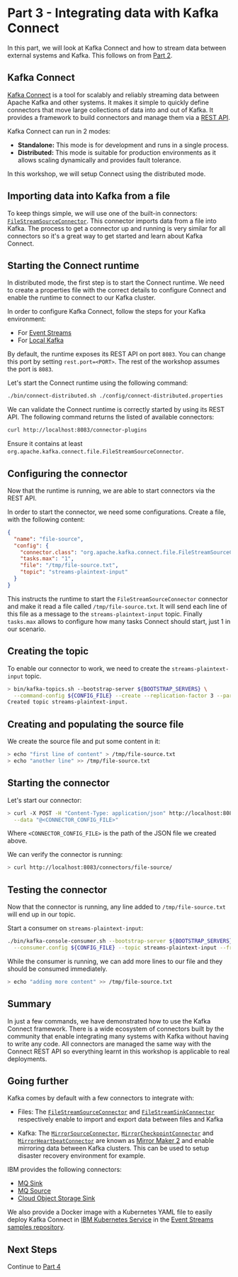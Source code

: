 # Part 3 - Integrating data with Kafka Connect

In this part, we will look at Kafka Connect and how to stream data between external systems and Kafka. This follows on from [Part 2](../part2/README.md).

## Kafka Connect

[Kafka Connect](https://kafka.apache.org/documentation/#connect) is a tool for scalably and reliably streaming data between Apache Kafka and other systems. It makes it simple to quickly define connectors that move large collections of data into and out of Kafka. It provides a framework to build connectors and manage them via a [REST API](https://kafka.apache.org/documentation/#connect_rest).

Kafka Connect can run in 2 modes:
- **Standalone:** This mode is for development and runs in a single process.
- **Distributed:** This mode is suitable for production environments as it allows scaling dynamically and provides fault tolerance.

In this workshop, we will setup Connect using the distributed mode.

## Importing data into Kafka from a file

To keep things simple, we will use one of the built-in connectors: [`FileStreamSourceConnector`](https://github.com/apache/kafka/blob/trunk/connect/file/src/main/java/org/apache/kafka/connect/file/FileStreamSourceConnector.java). This connector imports data from a file into Kafka. The process to get a connector up and running is very similar for all connectors so it's a great way to get started and learn about Kafka Connect.

## Starting the Connect runtime

In distributed mode, the first step is to start the Connect runtime. We need to create a properties file with the correct details to configure Connect and enable the runtime to connect to our Kafka cluster.

In order to configure Kafka Connect, follow the steps for your Kafka environment:
- For [Event Streams](./event-streams.md)
- For [Local Kafka](./local-kafka.md)

By default, the runtime exposes its REST API on port `8083`. You can change this port by setting `rest.port=<PORT>`. The rest of the workshop assumes the port is `8083`.

Let's start the Connect runtime using the following command:
```sh
./bin/connect-distributed.sh ./config/connect-distributed.properties
```

We can validate the Connect runtime is correctly started by using its REST API. The following command returns the listed of available connectors:
```sh
curl http://localhost:8083/connector-plugins
```

Ensure it contains at least `org.apache.kafka.connect.file.FileStreamSourceConnector`.

## Configuring the connector

Now that the runtime is running, we are able to start connectors via the REST API.

In order to start the connector, we need some configurations. Create a file, with the following content:
```json
{
  "name": "file-source",
  "config": {
    "connector.class": "org.apache.kafka.connect.file.FileStreamSourceConnector",
    "tasks.max": "1",
    "file": "/tmp/file-source.txt",
    "topic": "streams-plaintext-input"
  }
}
```

This instructs the runtime to start the `FileStreamSourceConnector` connector and make it read a file called `/tmp/file-source.txt`. It will send each line of this file as a message to the `streams-plaintext-input` topic. Finally `tasks.max` allows to configure how many tasks Connect should start, just 1 in our scenario.

## Creating the topic

To enable our connector to work, we need to create the `streams-plaintext-input` topic.

```sh
> bin/kafka-topics.sh --bootstrap-server ${BOOTSTRAP_SERVERS} \
  --command-config ${CONFIG_FILE} --create --replication-factor 3 --partitions 1 --topic streams-plaintext-input
Created topic streams-plaintext-input.
```

## Creating and populating the source file

We create the source file and put some content in it:

```sh
> echo "first line of content" > /tmp/file-source.txt
> echo "another line" >> /tmp/file-source.txt
```

## Starting the connector
Let's start our connector:

```sh
> curl -X POST -H "Content-Type: application/json" http://localhost:8083/connectors \
  --data "@<CONNECTOR_CONFIG_FILE>"
```

Where `<CONNECTOR_CONFIG_FILE>` is the path of the JSON file we created above.

We can verify the connector is running:
```sh
> curl http://localhost:8083/connectors/file-source/
```

## Testing the connector

Now that the connector is running, any line added to `/tmp/file-source.txt` will end up in our topic.

Start a consumer on `streams-plaintext-input`:
```sh
./bin/kafka-console-consumer.sh --bootstrap-server ${BOOTSTRAP_SERVERS} \
  --consumer.config ${CONFIG_FILE} --topic streams-plaintext-input --from-beginning
```

While the consumer is running, we can add more lines to our file and they should be consumed immediately.
```sh
> echo "adding more content" >> /tmp/file-source.txt
```

## Summary

In just a few commands, we have demonstrated how to use the Kafka Connect framework. There is a wide ecosystem of connectors built by the community that enable integrating many systems with Kafka without having to write any code. All connectors are managed the same way with the Connect REST API so everything learnt in this workshop is applicable to real deployments.

## Going further

Kafka comes by default with a few connectors to integrate with:

- Files: The [`FileStreamSourceConnector`](https://github.com/apache/kafka/blob/trunk/connect/file/src/main/java/org/apache/kafka/connect/file/FileStreamSourceConnector.java) and [`FileStreamSinkConnector`](https://github.com/apache/kafka/blob/trunk/connect/file/src/main/java/org/apache/kafka/connect/file/FileStreamSinkConnector.java) respectively enable to import and export data between files and Kafka

- Kafka: The [`MirrorSourceConnector`](https://github.com/apache/kafka/blob/trunk/connect/mirror/src/main/java/org/apache/kafka/connect/mirror/MirrorSourceConnector.java), [`MirrorCheckpointConnector`](https://github.com/apache/kafka/blob/trunk/connect/mirror/src/main/java/org/apache/kafka/connect/mirror/MirrorCheckpointConnector.java) and [`MirrorHeartbeatConnector`](https://github.com/apache/kafka/blob/trunk/connect/mirror/src/main/java/org/apache/kafka/connect/mirror/MirrorHeartbeatConnector.java) are known as [Mirror Maker 2](https://github.com/apache/kafka/tree/trunk/connect/mirror) and enable mirroring data between Kafka clusters. This can be used to setup disaster recovery environment for example.

IBM provides the following connectors:

- [MQ Sink](https://github.com/ibm-messaging/kafka-connect-mq-sink)
- [MQ Source](https://github.com/ibm-messaging/kafka-connect-mq-source)
- [Cloud Object Storage Sink](https://github.com/ibm-messaging/kafka-connect-ibmcos-sink)

We also provide a Docker image with a Kubernetes YAML file to easily deploy Kafka Connect in [IBM Kubernetes Service](https://www.ibm.com/cloud/container-service/) in the [Event Streams samples repository](https://github.com/ibm-messaging/event-streams-samples/tree/master/kafka-connect).

## Next Steps

Continue to [Part 4](../part4/README.md)
